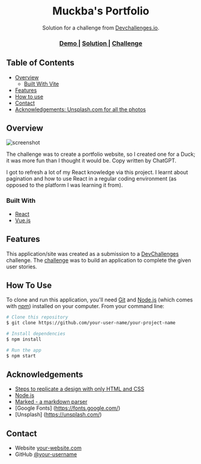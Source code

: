 <!-- Please update value in the {}  -->

<h1 align="center">Muckba's Portfolio</h1>

<div align="center">
   Solution for a challenge from  <a href="http://devchallenges.io" target="_blank">Devchallenges.io</a>.
</div>

<div align="center">
  <h3>
    <a href="https://portfolio-zeta-one-15.vercel.app/">
      Demo
    </a>
    <span> | </span>
    <a href="https://portfolio-zeta-one-15.vercel.app/">
      Solution
    </a>
    <span> | </span>
    <a href="https://devchallenges.io/challenges/5ZnOYsSXM24JWnCsNFlt">
      Challenge
    </a>
  </h3>
</div>

<!-- TABLE OF CONTENTS -->

## Table of Contents

- [Overview](#overview)
  - [Built With Vite](#built-with)
- [Features](#features)
- [How to use](#how-to-use)
- [Contact](#contact)
- [Acknowledgements: Unsplash.com for all the photos](#acknowledgements)

<!-- OVERVIEW -->

## Overview

![screenshot](https://github.com/janetpaul00/portfolio/blob/166615cd1d409a7144db4840e0ef129323e4ef3a/Laptop-2-1167x800.png)

The challenge was to create a portfolio website, so I created one for a Duck; it was more fun than I thought it would be. Copy written by ChatGPT.

I got to refresh a lot of my React knowledge via this project. I learnt about pagination and how to use React in a regular coding environment (as opposed to the platform I was learning it from).

### Built With

<!-- This section should list any major frameworks that you built your project using. Here are a few examples.-->

- [React](https://reactjs.org/)
- [Vue.js](https://vuejs.org/)

## Features

<!-- List the features of your application or follow the template. Don't share the figma file here :) -->

This application/site was created as a submission to a [DevChallenges](https://devchallenges.io/challenges) challenge. The [challenge](https://devchallenges.io/challenges/5ZnOYsSXM24JWnCsNFlt) was to build an application to complete the given user stories.

## How To Use

<!-- Example: -->

To clone and run this application, you'll need [Git](https://git-scm.com) and [Node.js](https://nodejs.org/en/download/) (which comes with [npm](http://npmjs.com)) installed on your computer. From your command line:

```bash
# Clone this repository
$ git clone https://github.com/your-user-name/your-project-name

# Install dependencies
$ npm install

# Run the app
$ npm start
```

## Acknowledgements

<!-- This section should list any articles or add-ons/plugins that helps you to complete the project. This is optional but it will help you in the future. For example: -->

- [Steps to replicate a design with only HTML and CSS](https://devchallenges-blogs.web.app/how-to-replicate-design/)
- [Node.js](https://nodejs.org/)
- [Marked - a markdown parser](https://github.com/chjj/marked)
- [Google Fonts] (https://fonts.google.com/)
- [Unsplash] (https://unsplash.com/)

## Contact

- Website [your-website.com](https://janetpaul.com)
- GitHub [@your-username](https://github.com/janerpaul00)

